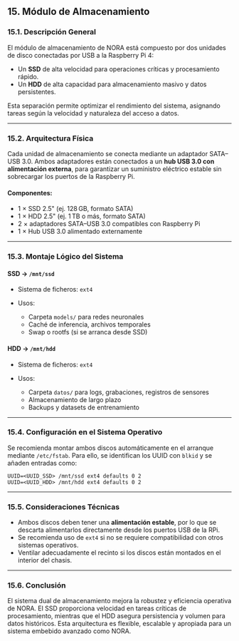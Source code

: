 ## 15. Módulo de Almacenamiento

### 15.1. Descripción General

El módulo de almacenamiento de NORA está compuesto por dos unidades de disco conectadas por USB a la Raspberry Pi 4:

* Un **SSD** de alta velocidad para operaciones críticas y procesamiento rápido.
* Un **HDD** de alta capacidad para almacenamiento masivo y datos persistentes.

Esta separación permite optimizar el rendimiento del sistema, asignando tareas según la velocidad y naturaleza del acceso a datos.

---

### 15.2. Arquitectura Física

Cada unidad de almacenamiento se conecta mediante un adaptador SATA–USB 3.0. Ambos adaptadores están conectados a un **hub USB 3.0 con alimentación externa**, para garantizar un suministro eléctrico estable sin sobrecargar los puertos de la Raspberry Pi.

#### Componentes:

* 1 × SSD 2.5" (ej. 128 GB, formato SATA)
* 1 × HDD 2.5" (ej. 1 TB o más, formato SATA)
* 2 × adaptadores SATA–USB 3.0 compatibles con Raspberry Pi
* 1 × Hub USB 3.0 alimentado externamente

---

### 15.3. Montaje Lógico del Sistema

#### SSD → `/mnt/ssd`

* Sistema de ficheros: `ext4`
* Usos:

  * Carpeta `models/` para redes neuronales
  * Caché de inferencia, archivos temporales
  * Swap o rootfs (si se arranca desde SSD)

#### HDD → `/mnt/hdd`

* Sistema de ficheros: `ext4`
* Usos:

  * Carpeta `datos/` para logs, grabaciones, registros de sensores
  * Almacenamiento de largo plazo
  * Backups y datasets de entrenamiento

---

### 15.4. Configuración en el Sistema Operativo

Se recomienda montar ambos discos automáticamente en el arranque mediante `/etc/fstab`. Para ello, se identifican los UUID con `blkid` y se añaden entradas como:

```fstab
UUID=<UUID_SSD> /mnt/ssd ext4 defaults 0 2
UUID=<UUID_HDD> /mnt/hdd ext4 defaults 0 2
```

---

### 15.5. Consideraciones Técnicas

* Ambos discos deben tener una **alimentación estable**, por lo que se descarta alimentarlos directamente desde los puertos USB de la RPi.
* Se recomienda uso de `ext4` si no se requiere compatibilidad con otros sistemas operativos.
* Ventilar adecuadamente el recinto si los discos están montados en el interior del chasis.

---

### 15.6. Conclusión

El sistema dual de almacenamiento mejora la robustez y eficiencia operativa de NORA. El SSD proporciona velocidad en tareas críticas de procesamiento, mientras que el HDD asegura persistencia y volumen para datos históricos. Esta arquitectura es flexible, escalable y apropiada para un sistema embebido avanzado como NORA.
